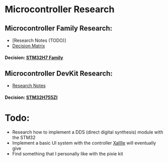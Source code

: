 # Microcontroller Research
## Microcontroller Family Research:
* [Research Notes (TODO)]
* [Decision Matrix](Microcontroller_Family_Chart.pdf)
#### Decision: [<ins>**STM32H7 Family**</ins>](https://www.st.com/en/microcontrollers-microprocessors/stm32h7-series.html)
  
## Microcontroller DevKit Research:
* [Research Notes](Microcontroller_DevKit.md)
#### Decision: [<ins>**STM32H755ZI**</ins>](https://www.st.com/en/microcontrollers-microprocessors/stm32h755zi.html)


# Todo:
* Research how to implement a DDS (direct digital synthesis) module with the STM32
* Implement a basic UI system with the controller [Xalllle](https://github.com/Xalllle) will eventually give
* Find something that I personally like with the pixie kit



